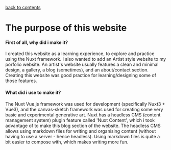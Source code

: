 [back to contents](/blog/)

# The purpose of this website

#### First of all, why did i make it?

I created this website as a learning experience, to explore and practice using the Nuxt framework.
I also wanted to add an Artist style website to my porfolio website. 
An artist's website usually features a clean and minimal design, a gallery, a blog (sometimes), and
an about/contact section. Creating this website was good practice for learning/designing some of those
features.

#### What did i use to make it?

The Nuxt Vue.js framework was used for development (specifically Nuxt3 + Vue3), and the canvas-sketch framework was used for creating some very basic and experimental generative art.
Nuxt has a headless CMS (content management system) plugin feature called 'Nuxt Content', which i took advantage of to make this blog section of the website. The headless CMS allows using markdown
files for writing and organising content (without having to use a server - hence headless).
Using markdown files is quite a bit easier to compose with, which makes writing more fun.